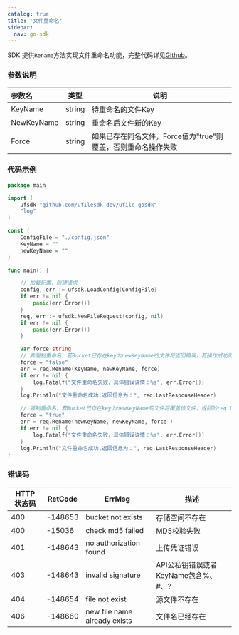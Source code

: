 ```yaml
---
catalog: true  
title: '文件重命名'
sidebar:
  nav: go-sdk
---
```

SDK 提供`Rename`方法实现文件重命名功能，完整代码详见[Github](https://github.com/ufilesdk-dev/ufile-gosdk/blob/master/file.go)。

### 参数说明

| 参数名                              |  类型 		| 说明								|
| :---------------------------------- | ----------- | ----------------------------------|
| KeyName 		| string | 待重命名的文件Key |
| NewKeyName 	| string | 重命名后文件新的Key |
| Force 		| string | 如果已存在同名文件，Force值为"true"则覆盖，否则重命名操作失败 |

### 代码示例

<div class="copyable" markdown="1">

```go
package main

import (
	ufsdk "github.com/ufilesdk-dev/ufile-gosdk"
	"log"
)

const (
	ConfigFile = "./config.json"
	KeyName = ""
	newKeyName = ""
)

func main() {

	// 加载配置，创建请求
	config, err := ufsdk.LoadConfig(ConfigFile)
	if err != nil {
		panic(err.Error())
	}
	req, err := ufsdk.NewFileRequest(config, nil)
	if err != nil {
		panic(err.Error())
	}

	var force string
	// 非强制重命名，若Bucket已存在key为newKeyName的文件将返回错误，若操作成功则返回的req.LastResponseHeader将包含重命名后文件的基本信息
	force = "false"	
	err = req.Rename(KeyName, newKeyName, force)
	if err != nil {
		log.Fatalf("文件重命名失败，具体错误详情：%s", err.Error())
	}
	log.Println("文件重命名成功,返回信息为：", req.LastResponseHeader)

	// 强制重命名，若Bucket已存在key为newKeyName的文件将覆盖该文件，返回的req.LastResponseHeader将包含重命名后文件的基本信息
	force = "true"	
	err = req.Rename(newKeyName, newKeyName, force )
	if err != nil {
		log.Fatalf("文件重命名失败，具体错误详情：%s", err.Error())
	}
	log.Println("文件重命名成功,返回信息为：", req.LastResponseHeader)
}
```
</div>

### 错误码

| HTTP 状态码 | RetCode | ErrMsg                 | 描述                                |
| ----------- | ------- | ---------------------- | ----------------------------------- |
| 400         | -148653 | bucket not exists      | 存储空间不存在                      |
| 400         | -15036  | check md5 failed       | MD5校验失败                         |
| 401         | -148643 | no authorization found | 上传凭证错误                        |
| 403         | -148643 | invalid signature      | API公私钥错误或者KeyName包含%、#、? |
| 404         | -148654 | file not exist         | 源文件不存在                        |
| 406         | -148660 | new file name already exists | 文件名已经存在 |
